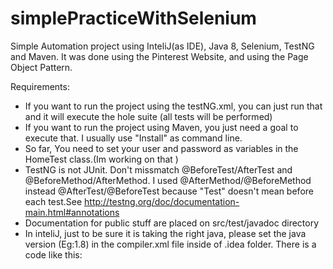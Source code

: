 # simplePracticeWithSelenium

Simple Automation project using InteliJ(as IDE), Java 8, Selenium, TestNG and Maven. It was done using the Pinterest Website, and using the Page Object Pattern.

Requirements: 
* If you want to run the project using the testNG.xml, you can just run that and it will execute the hole suite (all tests will be performed)
* If you want to run the project using Maven, you just need a goal to execute that. I usually use "Install" as command line.
* So far, You need to set your user and password as variables in the HomeTest class.(Im working on that )
* TestNG is not JUnit. Don't missmatch @BeforeTest/AfterTest and @BeforeMethod/AfterMethod.
    I used @AfterMethod/@BeforeMethod instead @AfterTest/@BeforeTest because "Test" doesn't mean before each test.See http://testng.org/doc/documentation-main.html#annotations
* Documentation for public stuff are placed on src/test/javadoc directory
* In inteliJ, just to be sure it is taking the right java, please set the java version (Eg:1.8) in the compiler.xml file inside of .idea folder. There is a code like this:

<bytecodeTargetLevel>
   <module name="SeleniumMaven_estructuraPOM" target="1.8" />
</bytecodeTargetLevel>






